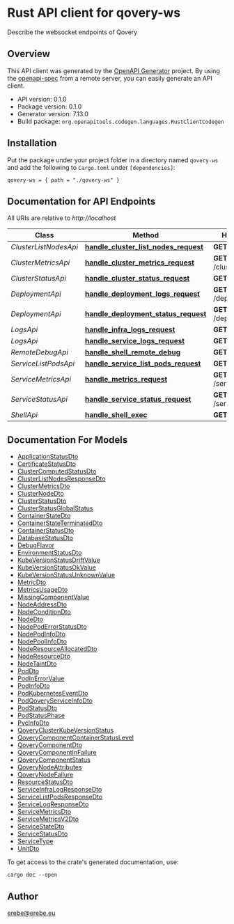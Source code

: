 # Rust API client for qovery-ws

Describe the websocket endpoints of Qovery


## Overview

This API client was generated by the [OpenAPI Generator](https://openapi-generator.tech) project.  By using the [openapi-spec](https://openapis.org) from a remote server, you can easily generate an API client.

- API version: 0.1.0
- Package version: 0.1.0
- Generator version: 7.13.0
- Build package: `org.openapitools.codegen.languages.RustClientCodegen`

## Installation

Put the package under your project folder in a directory named `qovery-ws` and add the following to `Cargo.toml` under `[dependencies]`:

```
qovery-ws = { path = "./qovery-ws" }
```

## Documentation for API Endpoints

All URIs are relative to *http://localhost*

Class | Method | HTTP request | Description
------------ | ------------- | ------------- | -------------
*ClusterListNodesApi* | [**handle_cluster_list_nodes_request**](docs/ClusterListNodesApi.md#handle_cluster_list_nodes_request) | **GET** /cluster/node | 
*ClusterMetricsApi* | [**handle_cluster_metrics_request**](docs/ClusterMetricsApi.md#handle_cluster_metrics_request) | **GET** /cluster/metrics | 
*ClusterStatusApi* | [**handle_cluster_status_request**](docs/ClusterStatusApi.md#handle_cluster_status_request) | **GET** /cluster/status | 
*DeploymentApi* | [**handle_deployment_logs_request**](docs/DeploymentApi.md#handle_deployment_logs_request) | **GET** /deployment/logs | 
*DeploymentApi* | [**handle_deployment_status_request**](docs/DeploymentApi.md#handle_deployment_status_request) | **GET** /deployment/status | 
*LogsApi* | [**handle_infra_logs_request**](docs/LogsApi.md#handle_infra_logs_request) | **GET** /infra/logs | 
*LogsApi* | [**handle_service_logs_request**](docs/LogsApi.md#handle_service_logs_request) | **GET** /service/logs | 
*RemoteDebugApi* | [**handle_shell_remote_debug**](docs/RemoteDebugApi.md#handle_shell_remote_debug) | **GET** /shell/debug | 
*ServiceListPodsApi* | [**handle_service_list_pods_request**](docs/ServiceListPodsApi.md#handle_service_list_pods_request) | **GET** /service/pods | 
*ServiceMetricsApi* | [**handle_metrics_request**](docs/ServiceMetricsApi.md#handle_metrics_request) | **GET** /service/metrics | 
*ServiceStatusApi* | [**handle_service_status_request**](docs/ServiceStatusApi.md#handle_service_status_request) | **GET** /service/status | 
*ShellApi* | [**handle_shell_exec**](docs/ShellApi.md#handle_shell_exec) | **GET** /shell/exec | 


## Documentation For Models

 - [ApplicationStatusDto](docs/ApplicationStatusDto.md)
 - [CertificateStatusDto](docs/CertificateStatusDto.md)
 - [ClusterComputedStatusDto](docs/ClusterComputedStatusDto.md)
 - [ClusterListNodesResponseDto](docs/ClusterListNodesResponseDto.md)
 - [ClusterMetricsDto](docs/ClusterMetricsDto.md)
 - [ClusterNodeDto](docs/ClusterNodeDto.md)
 - [ClusterStatusDto](docs/ClusterStatusDto.md)
 - [ClusterStatusGlobalStatus](docs/ClusterStatusGlobalStatus.md)
 - [ContainerStateDto](docs/ContainerStateDto.md)
 - [ContainerStateTerminatedDto](docs/ContainerStateTerminatedDto.md)
 - [ContainerStatusDto](docs/ContainerStatusDto.md)
 - [DatabaseStatusDto](docs/DatabaseStatusDto.md)
 - [DebugFlavor](docs/DebugFlavor.md)
 - [EnvironmentStatusDto](docs/EnvironmentStatusDto.md)
 - [KubeVersionStatusDriftValue](docs/KubeVersionStatusDriftValue.md)
 - [KubeVersionStatusOkValue](docs/KubeVersionStatusOkValue.md)
 - [KubeVersionStatusUnknownValue](docs/KubeVersionStatusUnknownValue.md)
 - [MetricDto](docs/MetricDto.md)
 - [MetricsUsageDto](docs/MetricsUsageDto.md)
 - [MissingComponentValue](docs/MissingComponentValue.md)
 - [NodeAddressDto](docs/NodeAddressDto.md)
 - [NodeConditionDto](docs/NodeConditionDto.md)
 - [NodeDto](docs/NodeDto.md)
 - [NodePodErrorStatusDto](docs/NodePodErrorStatusDto.md)
 - [NodePodInfoDto](docs/NodePodInfoDto.md)
 - [NodePoolInfoDto](docs/NodePoolInfoDto.md)
 - [NodeResourceAllocatedDto](docs/NodeResourceAllocatedDto.md)
 - [NodeResourceDto](docs/NodeResourceDto.md)
 - [NodeTaintDto](docs/NodeTaintDto.md)
 - [PodDto](docs/PodDto.md)
 - [PodInErrorValue](docs/PodInErrorValue.md)
 - [PodInfoDto](docs/PodInfoDto.md)
 - [PodKubernetesEventDto](docs/PodKubernetesEventDto.md)
 - [PodQoveryServiceInfoDto](docs/PodQoveryServiceInfoDto.md)
 - [PodStatusDto](docs/PodStatusDto.md)
 - [PodStatusPhase](docs/PodStatusPhase.md)
 - [PvcInfoDto](docs/PvcInfoDto.md)
 - [QoveryClusterKubeVersionStatus](docs/QoveryClusterKubeVersionStatus.md)
 - [QoveryComponentContainerStatusLevel](docs/QoveryComponentContainerStatusLevel.md)
 - [QoveryComponentDto](docs/QoveryComponentDto.md)
 - [QoveryComponentInFailure](docs/QoveryComponentInFailure.md)
 - [QoveryComponentStatus](docs/QoveryComponentStatus.md)
 - [QoveryNodeAttributes](docs/QoveryNodeAttributes.md)
 - [QoveryNodeFailure](docs/QoveryNodeFailure.md)
 - [ResourceStatusDto](docs/ResourceStatusDto.md)
 - [ServiceInfraLogResponseDto](docs/ServiceInfraLogResponseDto.md)
 - [ServiceListPodsResponseDto](docs/ServiceListPodsResponseDto.md)
 - [ServiceLogResponseDto](docs/ServiceLogResponseDto.md)
 - [ServiceMetricsDto](docs/ServiceMetricsDto.md)
 - [ServiceMetricsV2Dto](docs/ServiceMetricsV2Dto.md)
 - [ServiceStateDto](docs/ServiceStateDto.md)
 - [ServiceStatusDto](docs/ServiceStatusDto.md)
 - [ServiceType](docs/ServiceType.md)
 - [UnitDto](docs/UnitDto.md)


To get access to the crate's generated documentation, use:

```
cargo doc --open
```

## Author

erebe@erebe.eu

